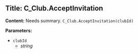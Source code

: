 ## Title: C_Club.AcceptInvitation

**Content:**
Needs summary.
`C_Club.AcceptInvitation(clubId)`

**Parameters:**
- `clubId`
  - *string*
